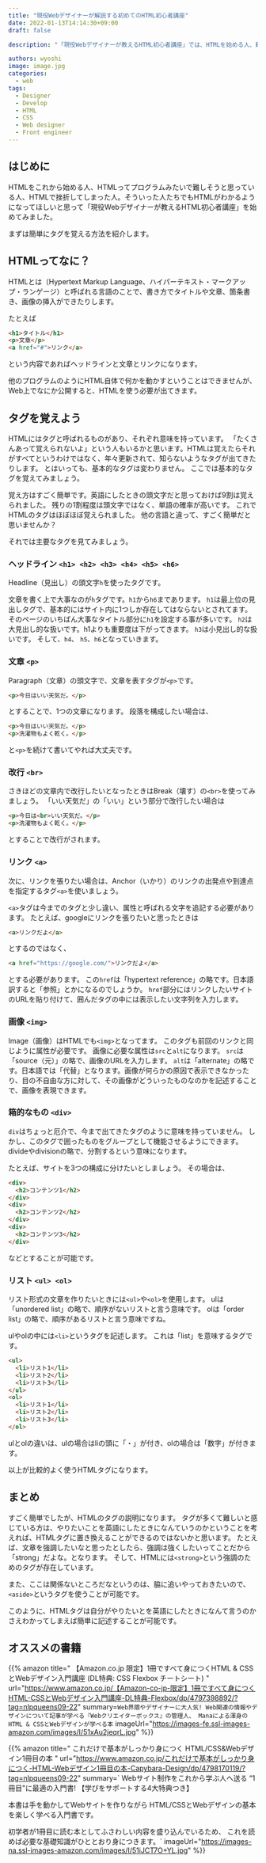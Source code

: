 ```yaml
---
title: "現役Webデザイナーが解説する初めてのHTML初心者講座"
date: 2022-01-13T14:14:30+09:00
draft: false

description: "「現役Webデザイナーが教えるHTML初心者講座」では、HTMLを始める人、難しそうと思っている人、挫折してしまった人でもHTMLがわかる講座です。"

authors: wyoshi
image: image.jpg
categories:
  - web
tags:
  - Designer
  - Develop
  - HTML
  - CSS
  - Web designer
  - Front engineer
---
```


## はじめに
HTMLをこれから始める人、HTMLってプログラムみたいで難しそうと思っている人、HTMLで挫折してしまった人。そういった人たちでもHTMLがわかるようになってほしいと思って「現役Webデザイナーが教えるHTML初心者講座」を始めてみました。

まずは簡単にタグを覚える方法を紹介します。

## HTMLってなに？
HTMLとは（Hypertext Markup Language、ハイパーテキスト・マークアップ・ランゲージ）と呼ばれる言語のことで、書き方でタイトルや文章、箇条書き、画像の挿入ができたりします。

たとえば
```html
<h1>タイトル</h1>
<p>文章</p>
<a href="#">リンク</a>
```
という内容であればヘッドラインと文章とリンクになります。

他のプログラムのようにHTML自体で何かを動かすということはできませんが、Web上でなにか公開すると、HTMLを使う必要が出てきます。

## タグを覚えよう
HTMLにはタグと呼ばれるものがあり、それぞれ意味を持っています。
「たくさんあって覚えられないよ」という人もいるかと思います。HTMLは覚えたらそれがすべてというわけではなく、年々更新されて、知らないようなタグが出てきたりします。
とはいっても、基本的なタグは変わりません。
ここでは基本的なタグを覚えてみましょう。

覚え方はすごく簡単です。英語にしたときの頭文字だと思っておけば9割は覚えられました。
残りの1割程度は頭文字ではなく、単語の確率が高いです。
これでHTMLのタグはほぼほぼ覚えられました。
他の言語と違って、すごく簡単だと思いませんか？

それでは主要なタグを見てみましょう。

### ヘッドライン ```<h1> <h2> <h3> <h4> <h5> <h6>```
Headline（見出し）の頭文字```h```を使ったタグです。

文章を書く上で大事なのが```h```タグです。```h1```から```h6```まであります。
```h1```は最上位の見出しタグで、基本的にはサイト内に1つしか存在してはならないとされてます。
そのページのいちばん大事なタイトル部分に```h1```を設定する事が多いです。
```h2```は大見出し的な扱いです。h1よりも重要度は下がってきます。
```h3```は小見出し的な扱いです。
そして、```h4```、 ```h5```、```h6```となっていきます。


### 文章 ```<p>```
Paragraph（文章）の頭文字で、文章を表すタグが```<p>```です。
```html
<p>今日はいい天気だ。</p>
```
とすることで、1つの文章になります。
段落を構成したい場合は、
```html
<p>今日はいい天気だ。</p>
<p>洗濯物もよく乾く。</p>
```
と```<p>```を続けて書いてやれば大丈夫です。


### 改行 ```<br>```
さきほどの文章内で改行したいとなったときはBreak（壊す）の```<br>```を使ってみましょう。
「いい天気だ」の「いい」という部分で改行したい場合は
```html
<p>今日は<br>いい天気だ。</p>
<p>洗濯物もよく乾く。</p>
```
とすることで改行がされます。

### リンク ```<a>```
次に、リンクを張りたい場合は、Anchor（いかり）のリンクの出発点や到達点を指定するタグ```<a>```を使いましょう。

```<a>```タグは今までのタグと少し違い、属性と呼ばれる文字を追記する必要があります。
たとえば、googleにリンクを張りたいと思ったときは
```html
<a>リンクだよ</a>
```
とするのではなく、
```html
<a href="https://google.com/">リンクだよ</a>
```
とする必要があります。
この```href```は「hypertext reference」の略です。日本語訳すると「参照」とかになるのでしょうか。
```href```部分にはリンクしたいサイトのURLを貼り付けて、囲んだタグの中には表示したい文字列を入力します。


### 画像 ```<img>```
Image（画像）はHTMLでも```<img>```となってます。
このタグも前回のリンクと同じように属性が必要です。
画像に必要な属性は```src```と```alt```になります。
```src```は「source（元）」の略で、画像のURLを入力します。
```alt```は「alternate」の略です。日本語では「代替」となります。画像が何らかの原因で表示できなかったり、目の不自由な方に対して、その画像がどういったものなのかを記述することで、画像を表現できます。

### 箱的なもの ```<div>```
``div``はちょっと厄介で、今まで出てきたタグのように意味を持っていません。
しかし、このタグで囲ったものをグループとして機能させるようにできます。
divideやdivisionの略で、分割するという意味になります。

たとえば、サイトを3つの構成に分けたいとしましょう。
その場合は、
```html
<div>
  <h2>コンテンツ1</h2>
</div>
<div>
  <h2>コンテンツ2</h2>
</div>
<div>
  <h2>コンテンツ3</h2>
</div>
```
などとすることが可能です。


### リスト ```<ul> <ol>```
リスト形式の文章を作りたいときには```<ul>```や```<ol>```を使用します。
ulは「unordered list」の略で、順序がないリストと言う意味です。
olは「order list」の略で、順序があるリストと言う意味ですね。

ulやolの中には```<li>```というタグを記述します。
これは「list」を意味するタグです。
```html
<ul>
  <li>リスト1</li>
  <li>リスト2</li>
  <li>リスト3</li>
</ul>
<ol>
  <li>リスト1</li>
  <li>リスト2</li>
  <li>リスト3</li>
</ol>
```
ulとolの違いは、ulの場合はliの頭に「・」が付き、olの場合は「数字」が付きます。

以上が比較的よく使うHTMLタグになります。

## まとめ
すごく簡単でしたが、HTMLのタグの説明になります。
タグが多くて難しいと感じている方は、やりたいことを英語にしたときになんていうのかということを考えれば、HTMLタグに置き換えることができるのではないかと思います。
たとえば、文章を強調したいなと思ったとしたら、強調は強くしたいってことだから「strong」だよな。となります。
そして、HTMLには```<strong>```という強調のためのタグが存在しています。

また、ここは関係ないところだなというのは、脇に追いやっておきたいので、```<aside>```というタグを使うことが可能です。

このように、HTMLタグは自分がやりたいとを英語にしたときになんて言うのかさえわかってしまえば簡単に記述することが可能です。


## オススメの書籍
{{% amazon
title=" 【Amazon.co.jp 限定】1冊ですべて身につくHTML & CSSとWebデザイン入門講座 (DL特典: CSS Flexbox チートシート) "
url="https://www.amazon.co.jp/【Amazon-co-jp-限定】1冊ですべて身につくHTML-CSSとWebデザイン入門講座-DL特典-Flexbox/dp/4797398892/?tag=nlpqueens09-22"
summary=`Web界隈やデザイナーに大人気!
Web関連の情報やデザインについて記事が学べる『Webクリエイターボックス』の管理人、
Manaによる渾身のHTML & CSSとWebデザインが学べる本`
imageUrl="https://images-fe.ssl-images-amazon.com/images/I/51xAu2jeqrL.jpg"
%}}

{{% amazon
title=" これだけで基本がしっかり身につく HTML/CSS&Webデザイン1冊目の本 "
url="https://www.amazon.co.jp/これだけで基本がしっかり身につく-HTML-Webデザイン1冊目の本-Capybara-Design/dp/4798170119/?tag=nlpqueens09-22"
summary=`  Webサイト制作をこれから学ぶ人へ送る
“1冊目"に最適の入門書! 【学びをサポートする4大特典つき】

本書は手を動かしてWebサイトを作りながら
HTML/CSSとWebデザインの基本を楽しく学べる入門書です。

初学者が1冊目に読む本としてふさわしい内容を盛り込んでいるため、
これを読めば必要な基礎知識がひととおり身につきます。`
imageUrl="https://images-na.ssl-images-amazon.com/images/I/51iJCT7O+YL.jpg"
%}}
